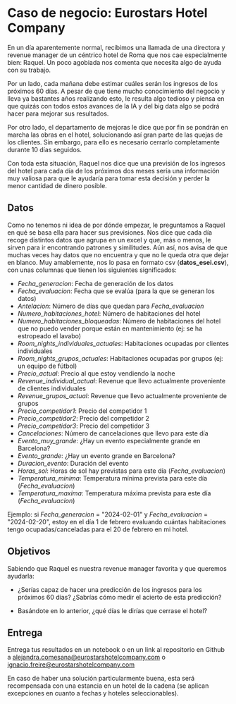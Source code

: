 # Caso de negocio: Eurostars Hotel Company

En un día aparentemente normal, recibimos una llamada de una directora y revenue manager de un céntrico hotel de Roma que nos cae especialmente bien: Raquel. Un poco agobiada nos comenta que necesita algo de ayuda con su trabajo. 

Por un lado, cada mañana debe estimar cuáles serán los ingresos de los próximos 60 días. A pesar de que tiene mucho conocimiento del negocio y lleva ya bastantes años realizando esto, le resulta algo tedioso y piensa en que quizás con todos estos avances de la IA y del big data algo se podrá hacer para mejorar sus resultados. 

Por otro lado, el departamento de mejoras le dice que por fin se pondrán en marcha las obras en el hotel, solucionando así gran parte de las quejas de los clientes. Sin embargo, para ello es necesario cerrarlo completamente durante 10 días seguidos. 

Con toda esta situación, Raquel nos dice que una previsión de los ingresos del hotel para cada día de los próximos dos meses sería una información muy valiosa para que le ayudaría  para tomar esta decisión y perder la menor cantidad de dinero posible. 


## Datos

Como no tenemos ni idea de por dónde empezar, le preguntamos a Raquel en qué se basa ella para hacer sus previsiones. Nos dice que cada día recoge distintos datos que agrupa en un excel y que, más o menos, le sirven para ir encontrando patrones y similitudes. Aún así, nos avisa de que muchas veces hay datos que no encuentra y que no le queda otra que dejar en blanco. Muy amablemente, nos lo pasa en formato csv (**datos_esei.csv**), con unas columnas que tienen los siguientes significados:
 
* _Fecha_generacion_: Fecha de generación de los datos
* _Fecha_evaluacion_: Fecha que se evalúa (para la que se generan los datos)
* _Antelacion_: Número de días que quedan para _Fecha_evaluacion_
* _Numero_habitaciones_hotel_: Número de habitaciones del hotel
* _Numero_habitaciones_bloqueadas_: Número de habitaciones del hotel que no puedo vender porque están en mantenimiento (ej: se ha estropeado el lavabo)
* _Room_nights_individuales_actuales_: Habitaciones ocupadas por clientes individuales
* _Room_nights_grupos_actuales_: Habitaciones ocupadas por grupos (ej: un equipo de fútbol)
* _Precio_actual_: Precio al que estoy vendiendo la noche
* _Revenue_individual_actual_: Revenue que llevo actualmente proveniente de clientes individuales
* _Revenue_grupos_actual_: Revenue que llevo actualmente proveniente de grupos 
* _Precio_competidor1_: Precio del competidor 1
* _Precio_competidor2_: Precio del competidor 2
* _Precio_competidor3_: Precio del competidor 3
* _Cancelaciones_: Número de cancelaciones que llevo para este día 
* _Evento_muy_grande_: ¿Hay un evento especialmente grande en Barcelona?
* _Evento_grande_: ¿Hay un evento grande en Barcelona?
* _Duracion_evento_: Duración del evento
* _Horas_sol_: Horas de sol hay previstas para este día (_Fecha_evaluacion_)
* _Temperatura_minima_: Temperatura mínima prevista para este día (_Fecha_evaluacion_)
* _Temperatura_maxima_: Temperatura máxima prevista para este día (_Fecha_evaluacion_)

Ejemplo: si _Fecha_generacion_ = "2024-02-01" y _Fecha_evaluacion_ = "2024-02-20", estoy en el día 1 de febrero evaluando cuántas habitaciones tengo ocupadas/canceladas para el 20 de febrero en mi hotel.

## Objetivos

Sabiendo que Raquel es nuestra revenue manager favorita y que queremos ayudarla:

* ¿Serías capaz de hacer una predicción de los ingresos para los próximos 60 días? ¿Sabrías cómo medir el acierto de esta predicción?

* Basándote en lo anterior, ¿qué días le dirías que cerrase el hotel? 


## Entrega

Entrega tus resultados en un notebook o en un link al repositorio en Github a alejandra.comesana@eurostarshotelcompany.com o ignacio.freire@eurostarshotelcompany.com

En caso de haber una solución particularmente buena, esta será recompensada con una estancia en un hotel de la cadena (se aplican excepciones en cuanto a fechas y hoteles seleccionables).


